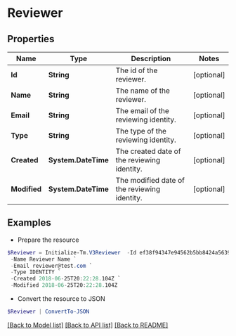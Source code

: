 # Reviewer
## Properties

Name | Type | Description | Notes
------------ | ------------- | ------------- | -------------
**Id** | **String** | The id of the reviewer. | [optional] 
**Name** | **String** | The name of the reviewer. | [optional] 
**Email** | **String** | The email of the reviewing identity. | [optional] 
**Type** | **String** | The type of the reviewing identity. | [optional] 
**Created** | **System.DateTime** | The created date of the reviewing identity. | [optional] 
**Modified** | **System.DateTime** | The modified date of the reviewing identity. | [optional] 

## Examples

- Prepare the resource
```powershell
$Reviewer = Initialize-Tm.V3Reviewer  -Id ef38f94347e94562b5bb8424a56397d8 `
 -Name Reviewer Name `
 -Email reviewer@test.com `
 -Type IDENTITY `
 -Created 2018-06-25T20:22:28.104Z `
 -Modified 2018-06-25T20:22:28.104Z
```

- Convert the resource to JSON
```powershell
$Reviewer | ConvertTo-JSON
```

[[Back to Model list]](../README.md#documentation-for-models) [[Back to API list]](../README.md#documentation-for-api-endpoints) [[Back to README]](../README.md)

